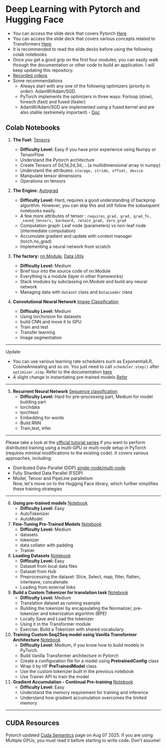 # Deep Learning with Pytorch and Hugging Face

 - You can access the slide deck that covers Pytorch [Here](https://iitm-pod.slides.com/arunprakash_ai/pytorch)
 - You can access the slide deck that covers various concepts related to Transformers [Here](https://iitm-pod.slides.com/arunprakash_ai/transformers-distilled-hf-workshop-iitmbs)
 - It is recommended to read the slide decks before using the following colab notebooks 
 - Once you get a good grip on the first four modules, you can easily walk through the documentation or other code to build an application. I will keep updating this repository.
 - [Recorded videos](https://drive.google.com/drive/folders/1o6AS8QE0xHpLS99kMlnDfzQp3VIrsQ1p?usp=sharing)
 - Some recommendations 
     - Always start with any one of the following optimizers (priority in order): AdamW/Adam/SGD.
     - PyTorch implements the optimizers in three ways: Forloop (slow), foreach (fast) and fused (faster)
     - AdamW/Adam/SGD are implemented using a fused kernel and are also stable (extremely important) - [Doc](https://docs.pytorch.org/docs/stable/optim.html#:~:text=We%20have%203,top%20of%20that.)
       
 ## Colab Notebooks
 1. **The Fuel:** [Tensors](https://colab.research.google.com/drive/179Gv23AcUDCOhHt82msbstQZrbzS6Qn4?usp=sharing)
    - **Difficulty Level:** Easy if you have prior experience using Numpy or TensorFlow
    - Understand the Pytorch architecture
    - Create Tensors of 0d,1d,2d,3d,... (a multidimensional array in numpy)
    - Understand the attributes: `storage, stride, offset, device`
    - Manipulate tensor dimensions
    - Operations on tensors
 2. **The Engine:** [Autograd](https://colab.research.google.com/drive/12h5SZ0FaZXUYzEP5DM2GTIg2KIeFfiG4?usp=sharing)
    -  **Difficulty Level:** Hard, requires a good understanding of backprop algorithm. However, you can skip this and still follow the subsequent notebooks easily.
    - A few more attributes of tensor : `requires_grad, grad, grad_fn, _saved_tensors, backward, retain_grad, zero_grad`
    - Computation graph: Leaf node (parameters) vs non-leaf node (intermediate computation)
    - Accumulate gradient and update with context manager (torch.no_grad)
    - Implementing a neural network from scratch
    
    
 3. **The factory:** [nn.Module](https://colab.research.google.com/drive/1bz87qDYbidxskT6pkxJ-pRaF39qFteMv?usp=sharing), [Data Utils](https://colab.research.google.com/drive/1A9D0wzQ93Bl06cpAYhFvYO2cGe8sasof?usp=sharing)
    - **Difficulty Level:** Medium
    - Brief tour into the source code of nn.Module 
    - Everything is a module (layer in other frameworks)
    - Stack modules by subclassing nn.Module and build any neural network   
    - Managing data with `dataset` class and `DataLoader` class
    
 4. **Convolutional Neural Network** [Image Classification](https://colab.research.google.com/drive/1M9ha7mZ-42UKUFZGee5QeKHbdNoo3U51?usp=sharing)
    - **Difficulty Level:** Medium
    - Using torchvision for datasets
    - build CNN and move it to GPU
    - Train and test
    - Transfer learning
    - Image segmentation
---
Update
 - You can use various learning rate schedulers such as ExponentialLR, CosineAnnealing and so on. You just need to call `scheduler.step()` after `optimizer.step`. Refer to the documentation [here](https://docs.pytorch.org/docs/stable/optim.html#how-to-adjust-learning-rate)
- A slight change in instantiating pre-trained models [Refer](https://www.learnpytorch.io/06_pytorch_transfer_learning/)
---
5. **Recurrent Neural Network** [Sequence classification](https://colab.research.google.com/drive/1OAraEdQfr_rhXGeANZ83v5gJ4Kt14aAr?usp=sharing)
    - **Difficulty Level:** Hard for pre-processing part, Medium for model building part
    - torchdata
    - torchtext
    - Embedding for words
    - Build RNN
    - Train,test, infer
---
Please take a look at the [official tutorial series](https://pytorch.org/tutorials/distributed/home.html) if you want to perform distributed training using a multi-GPU or multi-node setup in PyTorch (requires minimal modifications to the existing code). It covers various approaches, including:
 - Distributed Data-Parallel (DDP) [single-node/multi-node](https://github.com/pytorch/examples/blob/main/distributed/ddp-tutorial-series/README.md)
 - Fully Sharded Data Parallel (FSDP)
 - Model, Tenosr and PipeLine parallelism <br>
Now, let's move on to the Hugging Face library, which further simplifies these training strategies
---
6. **Using pre-trained models** [Notebook](https://drive.google.com/file/d/1dAPaHzqLrRWsF4lAq9ydtKAK5F81zlIm/view?usp=sharing)     
     - **Difficulty Level:** Easy
     - AutoTokenizer
     - AutoModel
7. **Fine-Tuning Pre-Trained Models** [Notebook](https://colab.research.google.com/drive/1ccfdwR6Olvgh2-sm8BeqQeUdp-itKoYX?usp=sharing)
     - **Difficulty Level:** Medium
     -  datasets
     -  tokenizer
     -  data collator with padding
     -  Trainer
8. **Loading Datasets** [Notebook](https://colab.research.google.com/drive/16U91dlO9CawJUCdqzSbaKjDgusuBGcJF?usp=sharing)
     - **Difficulty Level:** Easy
     - Dataset from local data files
     - Dataset from Hub
     - Preprocessing the dataset: Slice, Select, map, filter, flatten, interleave, concatenate
     - Loading from external links
9. **Build a Custom Tokenizer for translation task** [Notebook](https://colab.research.google.com/drive/1YizCe9z6GzCkoWkfSp9HHFo51T5hY-uh?usp=sharing)
     - **Difficulty Level:** Medium
     - Translation dataset as running example
     - Building the tokenizer by encapsulating the Normalizer, pre-tokenizer and tokenization algorithm (BPE)
     - Locally Save and Load the tokenizer
     - Using it in the Transformer module
     - Exercise: Build a Tokenizer with shared vocabulary.
10. **Training Custom Seq2Seq model  using Vanilla Transformer Architecture** [Notebook](https://colab.research.google.com/drive/1MbUDJup6i1MgXimMfo1mLeWpsH7nK-_K?usp=sharing)
     - **Difficulty Level:** Medium, if you know how to build models in PyTorch.
     - Build Vanilla Transformer architecture in Pytorch
     - Create a configuration file for a model using __PretrainedConfig__ class
     - Wrap it by HF __PreTrainedModel__ class
     - Use the custom tokenizer built in the previous notebook
     - Use Trainer API to train the model
11. **Gradient Accumulation - Continual Pre-training** [Notebook](https://gist.github.com/Arunprakash-A/c27ebe06e6c8fbd21263fc54013bbf49)
     - **Difficulty Level:** Easy
     - Understand the memory requirement for training and inference
     - Understand how gradient accumulation overcomes the limited memory      

---
CUDA Resources
---
Pytorch updated [Cuda Semantics](https://docs.pytorch.org/docs/main/notes/cuda.html) page on Aug 07 2025. If you are using Multiple GPUs, you must read it before starting to write code. Don't assume!
